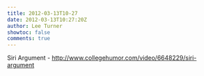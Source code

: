 ```yaml
---
title: 2012-03-13T10-27
date: 2012-03-13T10:27:20Z
author: Lee Turner
showtoc: false
comments: true
---
```


Siri Argument - http://www.collegehumor.com/video/6648229/siri-argument

